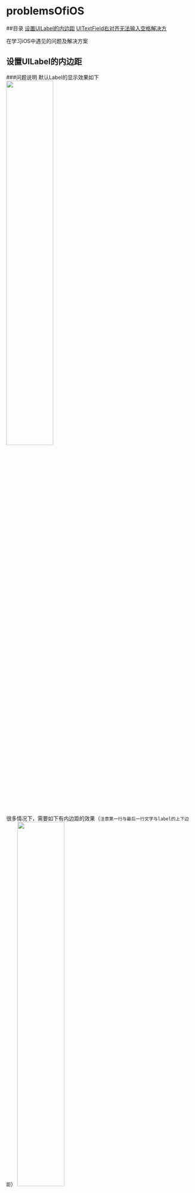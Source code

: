 problemsOfiOS
==========================================

##目录
[设置UILabel的内边距](#设置UILabel的内边距)
[UITextField右对齐无法输入空格解决方](#UITextField右对齐无法输入空格解决方案)

在学习iOS中遇见的问题及解决方案

设置UILabel的内边距
----------------------------------------

###问题说明
默认Label的显示效果如下
<img src="https://raw.githubusercontent.com/SwiftlyFly/problemsOfiOS/master/images/SFLabel/QQ20160701-0%402x.png" width="50%" height="50%">

很多情况下，需要如下有内边距的效果（`注意第一行与最后一行文字与label的上下边距`）
<img src="https://raw.githubusercontent.com/SwiftlyFly/problemsOfiOS/master/images/SFLabel/QQ20160701-1%402x.png" width="50%" height="50%">

### 解决方案
为了解决这个问题，设计SFLabel如下，继承自UILabel

```
#import "SFLabel.h"
#import <UIKit/UIKit.h>

@interface SFLabel ()
// 用来决定上下左右内边距，也可以提供一个借口供外部修改，在这里就先固定写死
@property (assign, nonatomic) UIEdgeInsets edgeInsets;
@end

@implementation SFLabel


//下面三个方法用来初始化edgeInsets
- (instancetype)initWithFrame:(CGRect)frame
{
    if(self = [super initWithFrame:frame])
    {
        self.edgeInsets = UIEdgeInsetsMake(25, 0, 25, 0);
    }
    return self;
}

- (instancetype)initWithCoder:(NSCoder *)aDecoder
{
    if (self = [super initWithCoder:aDecoder]) {
        self.edgeInsets = UIEdgeInsetsMake(25, 0, 25, 0);
    }
    return self;
}

- (void)awakeFromNib
{
    [super awakeFromNib];
    self.edgeInsets = UIEdgeInsetsMake(25, 0, 25, 0);
}

// 修改绘制文字的区域，edgeInsets增加bounds
-(CGRect)textRectForBounds:(CGRect)bounds 
    limitedToNumberOfLines:(NSInteger)numberOfLines
{

    /*
    调用父类该方法
    注意传入的UIEdgeInsetsInsetRect(bounds, self.edgeInsets),bounds是真正的绘图区域
    */
    CGRect rect = [super textRectForBounds:UIEdgeInsetsInsetRect(bounds,
     self.edgeInsets) limitedToNumberOfLines:numberOfLines];
    //根据edgeInsets，修改绘制文字的bounds
    rect.origin.x -= self.edgeInsets.left;
    rect.origin.y -= self.edgeInsets.top;
    rect.size.width += self.edgeInsets.left + self.edgeInsets.right;
    rect.size.height += self.edgeInsets.top + self.edgeInsets.bottom;
    return rect;
}

//绘制文字
- (void)drawTextInRect:(CGRect)rect
{
    //令绘制区域为原始区域，增加的内边距区域不绘制
    [super drawTextInRect:UIEdgeInsetsInsetRect(rect, self.edgeInsets)];
}

@end
```

将UIlabel的类型改为SFLabel，看看现在效果是否如第二幅图😊。

### 注意事项
- 通过SFLabel中的方法修改UILabel的内边距最好只修改上下内边距，通过系统NSMutableParagraphStyle是可以修改左边内边距的；
- 通过`boundingRectWithSize:options:attributes:context:`计算SFLabel内容计算出的区域仍然是与直接使用UILabel的结果一样，因此需要小心使用，可以在`boundingRectWithSize:options:attributes:context:`基础上根据edgeInsets进行修正。

[SFLabel示例源码](https://github.com/SwiftlyFly/problemsOfiOS/tree/master/SFLabel)








UITextField右对齐无法输入空格解决方案
----------------------------------------

### 问题说明
今天使用UITextfield需要右对齐输入，但是当设置右对齐第一个字符输入空格后，神奇的一幕发生了，如下图，如果第一个字符不输入空格谁说可以正常输入，但是后面输入的空格不会也不回立即显示，除非输入下一个非空格字符之前输入空格才会显示。
<img src="https://raw.githubusercontent.com/SwiftlyFly/problemsOfiOS/master/images/SFUITextFieldInputSpaceFromRight/1%E9%97%AE%E9%A2%98%E9%99%88%E8%BF%B0.gif" width="50%" height="30%">

### 解决思路
解决思路很简单，就是将我们输入的普通空格使用[Non-breaking space](https://en.wikipedia.org/wiki/Non-breaking_space)代替。

### 解决方案
#### 方案1：通过代理方法监听textfield的输入。

1.首先设置控制器作为textfield的代理，

```
self.textField.delegate = self;
```

2.监听文本的输入，做如下处理

```
- (BOOL)textField:(UITextField *)textField 
        shouldChangeCharactersInRange:(NSRange)range 
        replacementString:(NSString *)string
{
    /* 如果不是右对齐，直接返回YES，不做处理 */
    if (textField.textAlignment != NSTextAlignmentRight) {
        return YES;
    }
    
    /* 在右对齐的情况下*/
    // 如果string是@""，说明是删除字符（剪切删除操作），则直接返回YES，不做处理
    // 如果把这段删除，在删除字符时光标位置会出现错误
    if ([string isEqualToString:@""]) {
        return YES;
    }

    /* 在输入单个字符或者粘贴内容时做如下处理，已确定光标应该停留的正确位置，
    没有下段从字符中间插入或者粘贴光标位置会出错 */
    // 首先使用 non-breaking space 代替默认输入的@“ ”空格
    string = [string stringByReplacingOccurrencesOfString:@" " 
                     withString:@"\u00a0"];
    textField.text = [textField.text stringByReplacingCharactersInRange:range 
                                     withString:string];
    //确定输入或者粘贴字符后光标位置
    UITextPosition *beginning = textField.beginningOfDocument;
    UITextPosition *cursorLoc = [textField positionFromPosition:beginning 
                                 offset:range.location+string.length];
    // 选中文本起使位置和结束为止设置同一位置
    UITextRange *textRange = [textField textRangeFromPosition:cursorLoc 
                                        toPosition:cursorLoc];
    // 选中字符范围（由于textRange范围的起始结束位置一样所以并没有选中字符）
    [textField setSelectedTextRange:textRange];
    
    return NO;
}
```

3.如果需要拿到textfield中的text使用，在使用前记得将 non-breaking space替换回来

```
[self.textField.text stringByReplacingOccurrencesOfString:@"\u00a0" 
                     withString:@" "]; 
```

**弊端分析：**上面代理方法`textField: shouldChangeCharactersInRange: replacementString:`对于很多输入字符返回的是NO，因此不能很好的监听`UITextFieldTextDidChangeNotification`，因此不推荐使用。

**效果演示**
<img src="https://raw.githubusercontent.com/SwiftlyFly/problemsOfiOS/master/images/SFUITextFieldInputSpaceFromRight/2%E4%BB%A3%E7%90%86%E6%95%88%E6%9E%9C%E6%BC%94%E7%A4%BA.gif" width="50%" height="50%">

#### 方案2：通过addTarget: action: forControlEvents: 给textField添加响应事件
在此，自定义了一个textField，code如下：

```
- (instancetype)initWithCoder:(NSCoder *)aDecoder
{
    self = [super initWithCoder:aDecoder];
    if (self) {
    
    // 给textfield添加响应事件
        [self addTarget:self 
        action:@selector(replaceNormalSpaceUsingNonbreakingSpace) 
        forControlEvents:UIControlEventEditingChanged];
        }
    return self;
}

// 在响应事件中将@" "替换为non-breaking space
- (void)replaceNormalSpaceUsingNonbreakingSpace
{
    UITextRange *textRange = self.selectedTextRange;
    self.text = [self.text stringByReplacingOccurrencesOfString:@" " 
                           withString:@"\u00a0"];
    [self setSelectedTextRange:textRange];
}
```
**说明：**如果需要拿到textfield中的text使用，同样需要将 non-breaking space替换回来。

该方法可以有效的解决问题，还能监听`UITextFieldTextDidChangeNotification`，推荐使用。

**效果演示**
<img src="https://raw.githubusercontent.com/SwiftlyFly/problemsOfiOS/master/images/SFUITextFieldInputSpaceFromRight/3%E8%87%AA%E5%AE%9A%E4%B9%89%E6%95%88%E6%9E%9C%E6%BC%94%E7%A4%BA.gif" width="50%" height="50%">

### 仍存在的问题
当我们最后输入的是空格的时候，那么当textfield不是第一响应者的时候，那么最后的空格依然不可见。如下所示：


解决思路：可以在textfield右侧放一个view，当输入结束时，计算输入内容最后面空格的宽度，然后作为view的宽度，当textfield成为第一响应者时，令view的宽度为0。
<img src="https://raw.githubusercontent.com/SwiftlyFly/problemsOfiOS/master/images/SFUITextFieldInputSpaceFromRight/4%E4%BB%8D%E5%AD%98%E5%9C%A8%E7%9A%84%E9%97%AE%E9%A2%98.gif" width="50%" height="50%">

PS：谁有更好的方法@一下哦。


###参考
基本是下面解决方案的汇总，下面有的回答也存在一些其他小问题。
[clickme](http://stackoverflow.com/questions/19569688/right-aligned-uitextfield-spacebar-does-not-advance-cursor-in-ios-7/22512184#22512184)

